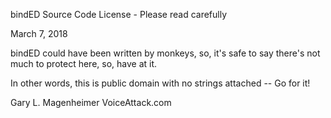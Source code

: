 bindED Source Code License - Please read carefully

March 7, 2018

bindED could have been written by monkeys, so, it's safe to say there's
not much to protect here, so, have at it.

In other words, this is public domain with no strings attached -- Go for it!


Gary L. Magenheimer
VoiceAttack.com
